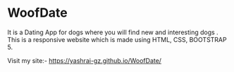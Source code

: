 # WoofDate
It is a Dating App for dogs where  you will find new and interesting dogs .
This is a responsive website which is made using HTML, CSS, BOOTSTRAP 5.

Visit my site:- https://yashrai-gz.github.io/WoofDate/

